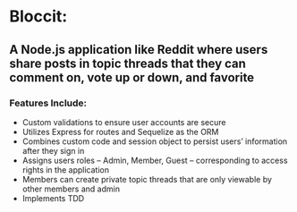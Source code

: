 # Bloccit:

## A Node.js application like Reddit where users share posts in topic threads that they can comment on, vote up or down, and favorite

### Features Include:

* Custom validations to ensure user accounts are secure
* Utilizes Express for routes and Sequelize as the ORM
* Combines custom code and session object to persist users’ information after they sign in
* Assigns users roles – Admin, Member, Guest – corresponding to access rights in the application
*	Members can create private topic threads that are only viewable by other members and admin
*	Implements TDD
